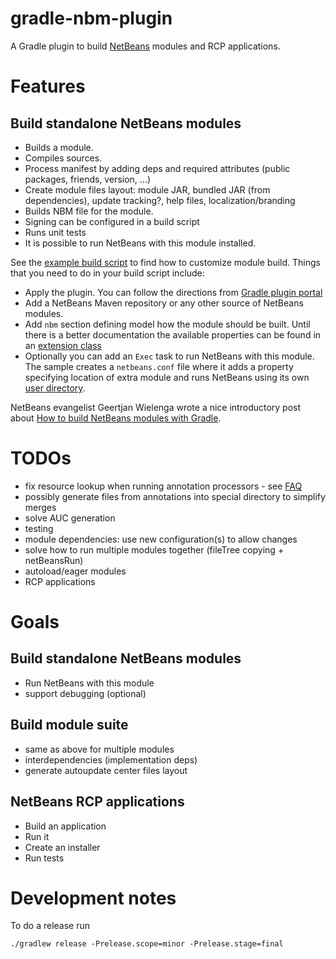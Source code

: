 gradle-nbm-plugin
=================

A Gradle plugin to build [NetBeans](http://www.netbeans.org/) modules and RCP applications.

# Features

## Build standalone NetBeans modules

* Builds a module.
 * Compiles sources.
 * Process manifest by adding deps and required attributes (public packages, friends, version, ...)
 * Create module files layout: module JAR, bundled JAR (from dependencies), update tracking?, help files, localization/branding
* Builds NBM file for the module.
 * Signing can be configured in a build script
* Runs unit tests
* It is possible to run NetBeans with this module installed.

See the [example build script](https://github.com/radimk/gradle-nbm-plugin/blob/master/samples/standalone/build.gradle)
to find how to customize module build.
Things that you need to do in your build script include:

* Apply the plugin. You can follow the directions from [Gradle plugin portal](http://plugins.gradle.org/plugin/cz.kubacki.nbm)
* Add a NetBeans Maven repository or any other source of NetBeans modules.
* Add `nbm` section defining model how the module should be built.
  Until there is a better documentation the available properties can be found in an [extension class](https://github.com/radimk/gradle-nbm-plugin/blob/master/plugin/src/main/groovy/org/gradle/plugins/nbm/NbmPluginExtension.java)
* Optionally you can add an `Exec` task to run NetBeans with this module.
  The sample creates a `netbeans.conf` file where it adds a property specifying location of extra module and runs NetBeans using its own [user directory](http://wiki.netbeans.org/FaqWhatIsUserdir).

NetBeans evangelist Geertjan Wielenga wrote a nice introductory post about [How to build NetBeans modules with Gradle](https://blogs.oracle.com/geertjan/entry/how_to_build_netbeans_modules).

# TODOs

* fix resource lookup when running annotation processors - see [FAQ](https://github.com/radimk/gradle-nbm-plugin/wiki/FAQ)
* possibly generate files from annotations into special directory to simplify merges
* solve AUC generation
* testing
* module dependencies: use new configuration(s) to allow changes
* solve how to run multiple modules together (fileTree copying + netBeansRun)
* autoload/eager modules
* RCP applications

# Goals

## Build standalone NetBeans modules

* Run NetBeans with this module
 * support debugging (optional)

## Build module suite

* same as above for multiple modules
* interdependencies (implementation deps)
* generate autoupdate center files layout

## NetBeans RCP applications

* Build an application
* Run it
* Create an installer
* Run tests

# Development notes

To do a release run
```
./gradlew release -Prelease.scope=minor -Prelease.stage=final
```